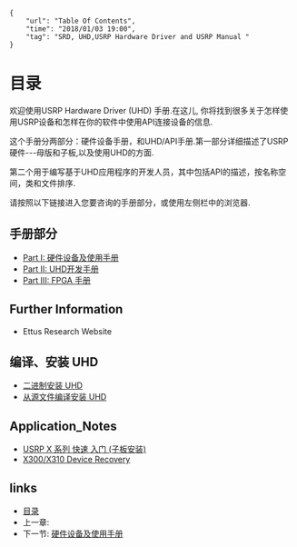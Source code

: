```
{
    "url": "Table Of Contents",
    "time": "2018/01/03 19:00",
    "tag": "SRD, UHD,USRP Hardware Driver and USRP Manual "
}
```


# 目录

欢迎使用USRP Hardware Driver (UHD) 手册.在这儿, 你将找到很多关于怎样使用USRP设备和怎样在你的软件中使用API连接设备的信息.

这个手册分两部分：硬件设备手册，和UHD/API手册.第一部分详细描述了USRP硬件---母版和子板,以及使用UHD的方面.

第二个用于编写基于UHD应用程序的开发人员，其中包括API的描述，按名称空间，类和文件排序.


请按照以下链接进入您要咨询的手册部分，或使用左侧栏中的浏览器.

## 手册部分

* [Part I: 硬件设备及使用手册](110000Devices&Usage_Manual.md)
* [Part II: UHD开发手册](120000UHD_Development_Manual.md)
* [Part III: FPGA 手册](130000FPGA_Manual.md)

## Further Information

* Ettus Research Website

## 编译、安装 UHD

* [二进制安装 UHD](150000Binary_Installation.md)
* [从源文件编译安装 UHD](160000Building_and_Installing_UHD_from_source.md)

## Application_Notes


* [USRP X 系列 快速 入门 (子板安装)](111501USRP_X_Series_Quick_Start_Daughterboard_Installation.md)
* [X300/X310 Device Recovery](111502X300&X310_Device_Recovery.md)

## links
   * [目录](<../100000TableOfContents/Table Of Contents.md>)
   * 上一章: [](<>)
   * 下一节: [硬件设备及使用手册](<110000Devices&Usage_Manual.md>)

